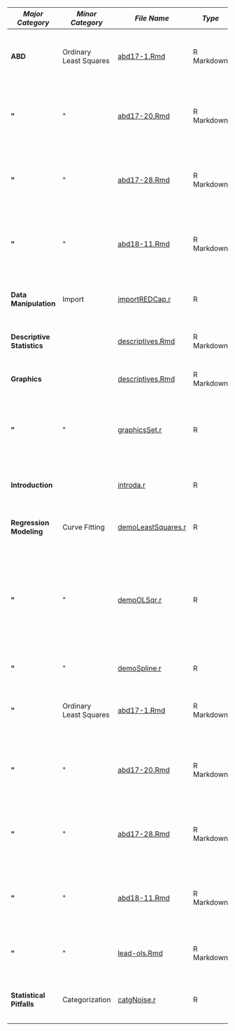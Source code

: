 *Major Category* | *Minor Category* | *File Name* | *Type* | *Description*
---- | ---- | ---- | ---- | ----
**ABD**| Ordinary Least Squares | [abd17-1.Rmd](https://github.com/harrelfe/rscripts/blob/master/abd17-1.Rmd) | R Markdown | Analysis of Biological Data Chapter 17 Practice Problems 1-3; [report](http://htmlpreview.github.io/?https://github.com/harrelfe/rscripts/blob/master/abd17-1.html)
**"**| " | [abd17-20.Rmd](https://github.com/harrelfe/rscripts/blob/master/abd17-20.Rmd) | R Markdown | Analysis of Biological Data Chapter 17 Assignment Problems 20-21; [report](http://htmlpreview.github.io/?https://github.com/harrelfe/rscripts/blob/master/abd17-20.html)
**"**| " | [abd17-28.Rmd](https://github.com/harrelfe/rscripts/blob/master/abd17-28.Rmd) | R Markdown | Analysis of Biological Data Chapter 17 Assignment Problem 28; [report](http://htmlpreview.github.io/?https://github.com/harrelfe/rscripts/blob/master/abd17-28.html)
**"**| " | [abd18-11.Rmd](https://github.com/harrelfe/rscripts/blob/master/abd18-11.Rmd) | R Markdown | Analysis of Biological Data Chapter 18 Assignment Problem 11; [report](http://htmlpreview.github.io/?https://github.com/harrelfe/rscripts/blob/master/abd18-11.html)
**Data Manipulation**| Import | [importREDCap.r](https://github.com/harrelfe/rscripts/blob/master/importREDCap.r) | R | Function to clean up REDCap dataset exported to R
**Descriptive Statistics**|  | [descriptives.Rmd](https://github.com/harrelfe/rscripts/blob/master/descriptives.Rmd) | R Markdown | Descriptive Analysis of FEV Dataset; [report](http://htmlpreview.github.io/?https://github.com/harrelfe/rscripts/blob/master/descriptives.html)
**Graphics**|  | [descriptives.Rmd](https://github.com/harrelfe/rscripts/blob/master/descriptives.Rmd) | R Markdown | Descriptive Analysis of FEV Dataset; [report](http://htmlpreview.github.io/?https://github.com/harrelfe/rscripts/blob/master/descriptives.html)
**"**| " | [graphicsSet.r](https://github.com/harrelfe/rscripts/blob/master/graphicsSet.r) | R | various graphics utility functions including color specifications
**Introduction**|  | [introda.r](https://github.com/harrelfe/rscripts/blob/master/introda.r) | R | Intro to R for Data Analysis (With Self-Contained Data)
**Regression Modeling**| Curve Fitting | [demoLeastSquares.r](https://github.com/harrelfe/rscripts/blob/master/demoLeastSquares.r) | R | Interactive Demo of Least Squares and Other Fitting
**"**| " | [demoOLSqr.r](https://github.com/harrelfe/rscripts/blob/master/demoOLSqr.r) | R | Non-Interactive Demo of Polynomial and Spline Fitting with OLS and quantile regression and how to use a list of models
**"**| " | [demoSpline.r](https://github.com/harrelfe/rscripts/blob/master/demoSpline.r) | R | Interactive Demo of Spline Fitting
**"**| Ordinary Least Squares | [abd17-1.Rmd](https://github.com/harrelfe/rscripts/blob/master/abd17-1.Rmd) | R Markdown | Analysis of Biological Data Chapter 17 Practice Problems 1-3; [report](http://htmlpreview.github.io/?https://github.com/harrelfe/rscripts/blob/master/abd17-1.html)
**"**| " | [abd17-20.Rmd](https://github.com/harrelfe/rscripts/blob/master/abd17-20.Rmd) | R Markdown | Analysis of Biological Data Chapter 17 Assignment Problems 20-21; [report](http://htmlpreview.github.io/?https://github.com/harrelfe/rscripts/blob/master/abd17-20.html)
**"**| " | [abd17-28.Rmd](https://github.com/harrelfe/rscripts/blob/master/abd17-28.Rmd) | R Markdown | Analysis of Biological Data Chapter 17 Assignment Problem 28; [report](http://htmlpreview.github.io/?https://github.com/harrelfe/rscripts/blob/master/abd17-28.html)
**"**| " | [abd18-11.Rmd](https://github.com/harrelfe/rscripts/blob/master/abd18-11.Rmd) | R Markdown | Analysis of Biological Data Chapter 18 Assignment Problem 11; [report](http://htmlpreview.github.io/?https://github.com/harrelfe/rscripts/blob/master/abd18-11.html)
**"**| " | [lead-ols.Rmd](https://github.com/harrelfe/rscripts/blob/master/lead-ols.Rmd) | R Markdown | Linear Model Analysis of Rosner `lead` Dataset; [report](http://htmlpreview.github.io/?https://github.com/harrelfe/rscripts/blob/master/lead-ols.html)
**Statistical Pitfalls**| Categorization | [catgNoise.r](https://github.com/harrelfe/rscripts/blob/master/catgNoise.r) | R | Interactive RStudio Simulation of Noise and Categorization
